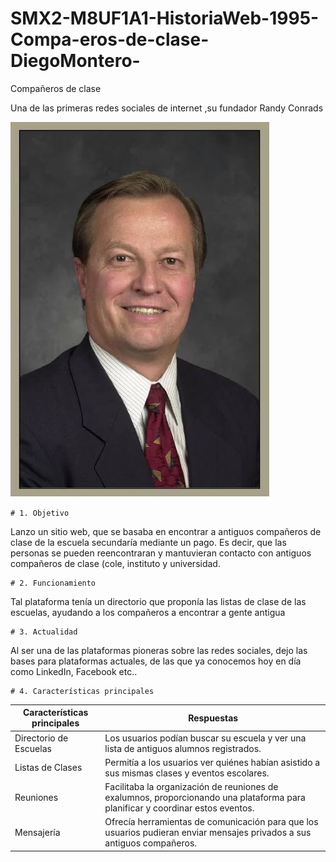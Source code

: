 # SMX2-M8UF1A1-HistoriaWeb-1995-Compa-eros-de-clase-DiegoMontero-

Compañeros de clase

Una de las primeras redes sociales de internet ,su fundador Randy Conrads

![Randy.webp](https://github.com/DiegooMonteroo/SMX2-M8UF1A1-HistoriaWeb-1995-Compa-eros-de-clase-DiegoMontero-/blob/main/Randy.webp)

	# 1. Objetivo

Lanzo un sitio web, que se basaba en encontrar a antiguos compañeros de clase de la escuela secundaría mediante un pago.
Es decir, que las personas se pueden reencontraran y mantuvieran contacto con antiguos compañeros de clase (cole, instituto y universidad.

	# 2. Funcionamiento
Tal plataforma tenía un directorio que proponía las listas de clase de las escuelas, ayudando a los compañeros a encontrar a gente antigua

	# 3. Actualidad
Al ser una de las plataformas pioneras sobre las redes sociales, dejo las bases para plataformas actuales, de las que ya conocemos hoy en día como LinkedIn, Facebook etc.. 

	# 4. Características principales

| Características principales | Respuestas |
|-----------------------------|------------|
| Directorio de Escuelas| Los usuarios podían buscar su escuela y ver una lista de antiguos alumnos registrados.|
| Listas de Clases| Permitía a los usuarios ver quiénes habían asistido a sus mismas clases y eventos escolares.|
|Reuniones| Facilitaba la organización de reuniones de exalumnos, proporcionando una plataforma para planificar y coordinar estos eventos.|
|Mensajería| Ofrecía herramientas de comunicación para que los usuarios pudieran enviar mensajes privados a sus antiguos compañeros.|